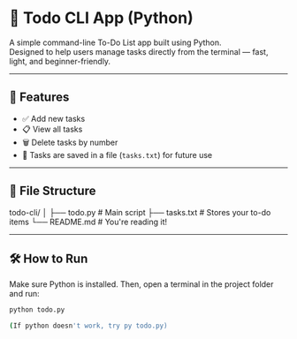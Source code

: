 # 📝 Todo CLI App (Python)

A simple command-line To-Do List app built using Python.  
Designed to help users manage tasks directly from the terminal — fast, light, and beginner-friendly.

---

## 🚀 Features

- ✅ Add new tasks
- 📋 View all tasks
- 🗑 Delete tasks by number
- 💾 Tasks are saved in a file (`tasks.txt`) for future use

---

## 📂 File Structure


todo-cli/
│
├── todo.py # Main script
├── tasks.txt # Stores your to-do items
└── README.md # You're reading it!


---

## 🛠 How to Run

Make sure Python is installed. Then, open a terminal in the project folder and run:

```bash
python todo.py

(If python doesn't work, try py todo.py)
